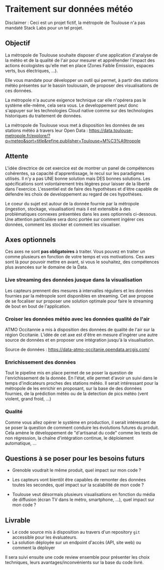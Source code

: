 # Traitement sur données météo

Disclaimer : Ceci est un projet fictif, la métropole de Toulouse n'a pas mandaté Stack Labs pour un tel projet.

## Objectif

La métropole de Toulouse souhaite disposer d'une application d'analyse de la météo et de la qualité de l'air pour mesurer et appréhender l'impact des actions écologistes qu'elle met en place (Zones Faible Émission, espaces verts, bus électriques, ...). 

Elle vous mandate pour développer un outil qui permet, à partir des stations météo présentes sur le bassin toulousain, de proposer des visualisations de ces données.

La métropole n'a aucune exigence technique car elle n'opérera pas le système elle-même, cela sera vous. Le developpement peut donc s'appuyer sur les technologies Cloud native comme sur des technologies historiques du traitement de données.

La métropole de Toulouse vous met à disposition les données de ses stations météo à travers leur Open Data : https://data.toulouse-metropole.fr/explore/?q=meteo&sort=title&refine.publisher=Toulouse+M%C3%A9tropole

## Attente 

L'idée directrice de cet exercice est de montrer un panel de compétences cohérentes, sa capacité d'apprentissage, le recul sur les paradigmes utilisés. 
Il n'y a pas UNE bonne solution mais DES bonnes solutions. Les spécifications sont volontairement très légères pour laisser de la liberté dans l'exercice. L'essentiel est de faire des hypothèses et d'être capable de défendre les choix de developpement au regard de ces hypothèses.

Le coeur du sujet est autour de la donnée fournie par la métropole (ingestion, stockage, visualisation) mais il est extensible à des problématiques connexes présentées dans les axes optionnels ci-dessous. Une attention particulière sera donc portée sur comment ingérer ces données, comment les stocker et comment les visualiser.

## Axes optionnels

Ces axes ne sont **pas obligatoires** à traiter. Vous pouvez en traiter un comme plusieurs en fonction de votre temps et vos motivations. Ces axes sont là pour pouvoir mettre en avant, si vous le souhaitez, des compétences plus avancées sur le domaine de la Data.

### Live streaming des données jusque dans la visualisation

Les capteurs prennent des mesures à intervalles réguliers et les données fournies par la métropole sont disponibles en streaming. Cet axe propose de se focaliser sur proposer une solution optimale pour faire le streaming de bout en bout de l'application.

### Croiser les données météo avec les données qualité de l'air 

ATMO Occitannie a mis à disposition des données de qualité de l'air sur la région Occitanie. L'idée de cet axe est d'être en mesure d'ingérer une autre source de données et en proposer une intégration jusqu'à la visualisation.

Source de données : https://data-atmo-occitanie.opendata.arcgis.com/

### Enrichissement des données

Tout le pipeline mis en place permet de se poser la question de l'enrichissement de la donnée. En l'état, elle permet d'avoir un suivi dans le temps d'indicateurs proches des stations météo. Il serait intéressant pour la métropole de les enrichir en proposant, sur la base de des données fournies, de la prédiction météo ou de la detection de pics météo (vent violent, grand froid, ...)


### Qualité

Comme vous allez opérer le système en production, il serait intéressant de se poser la question de comment conduire les évolutions futures du produit. Cela amène le développement de "d'artisanat du code" comme les tests de non régression, la chaîne d'intégration continue, le déploiement automatique, ...


## Questions à se poser pour les besoins futurs

* Grenoble voudrait le même produit, quel impact sur mon code ?

* Les capteurs vont bientôt être capables de remonter des données toutes les secondes, quel impact sur la scalabilité de mon code ?

* Toulouse veut désormais plusieurs visualisations en fonction du média de diffusion (écran TV dans le métro, smartphone, ...), quel impact sur mon code ?

## Livrable
* Le code source mis à disposition au travers d'un repository `git` accessible pour les évaluateurs.
* La solution déployée sur un endpoint d'accès (API, site web) ou comment la déployer

Il sera suivi ensuite une code review ensemble pour présenter les choix techniques, leurs avantages/inconvénients sur la base du code livré.
